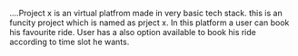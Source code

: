 ....Project x is an virtual platfrom made in very basic tech stack. 
this is an funcity project which is named as prject x.
In this platform a user can book his favourite ride.
User has a also option available to book his ride according to time slot he wants.
